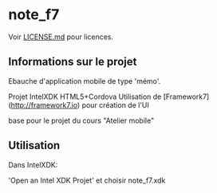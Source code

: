 note_f7
=======

Voir [LICENSE.md](<LICENSE.md>) pour licences.

Informations sur le projet
--------------------------

Ebauche d'application mobile de type 'mémo'.

Projet IntelXDK HTML5+Cordova
Utilisation de [Framework7] (<http://framework7.io>) pour création de l'UI

base pour le projet du cours "Atelier mobile"

Utilisation
-----------

Dans IntelXDK:

'Open an Intel XDK Projet' et choisir note_f7.xdk